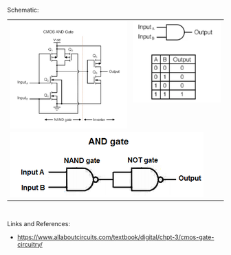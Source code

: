 
Schematic:

<table>
<tr>
<td valign="top">
    <img src="extras/and3.png" width="400px" />
</td>
<td valign="top">
    <img src="extras/and2.png" width="300px" />
</td>
</tr>
<tr>
<td colspan="2" valign="top">
    <img src="extras/and1.png" width="" />
</td>
</tr>
</table>

<br>

Links and References:

- https://www.allaboutcircuits.com/textbook/digital/chpt-3/cmos-gate-circuitry/


